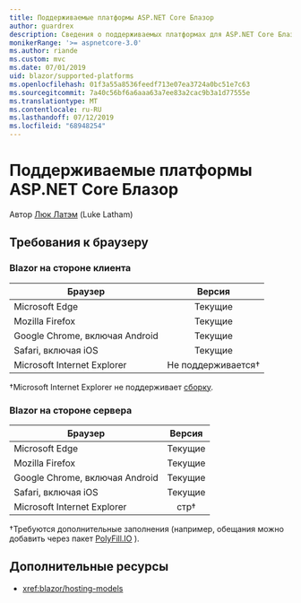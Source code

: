```yaml
---
title: Поддерживаемые платформы ASP.NET Core Блазор
author: guardrex
description: Сведения о поддерживаемых платформах для ASP.NET Core Блазор.
monikerRange: '>= aspnetcore-3.0'
ms.author: riande
ms.custom: mvc
ms.date: 07/01/2019
uid: blazor/supported-platforms
ms.openlocfilehash: 01f3a55a8536feedf713e07ea3724a0bc51e7c63
ms.sourcegitcommit: 7a40c56bf6a6aaa63a7ee83a2cac9b3a1d77555e
ms.translationtype: MT
ms.contentlocale: ru-RU
ms.lasthandoff: 07/12/2019
ms.locfileid: "68948254"
---
```

# <a name="aspnet-core-blazor-supported-platforms"></a>Поддерживаемые платформы ASP.NET Core Блазор

Автор [Люк Латэм](https://github.com/guardrex) (Luke Latham)

## <a name="browser-requirements"></a>Требования к браузеру

### <a name="blazor-client-side"></a>Blazor на стороне клиента

| Браузер                          | Версия               |
| -------------------------------- | :-------------------: |
| Microsoft Edge                   | Текущие               |
| Mozilla Firefox                  | Текущие               |
| Google Chrome, включая Android | Текущие               |
| Safari, включая iOS            | Текущие               |
| Microsoft Internet Explorer      | Не поддерживается&dagger; |

&dagger;Microsoft Internet Explorer не поддерживает [сборку](https://webassembly.org).

### <a name="blazor-server-side"></a>Blazor на стороне сервера

| Браузер                          | Версия    |
| -------------------------------- | :--------: |
| Microsoft Edge                   | Текущие    |
| Mozilla Firefox                  | Текущие    |
| Google Chrome, включая Android | Текущие    |
| Safari, включая iOS            | Текущие    |
| Microsoft Internet Explorer      | стр&dagger; |

&dagger;Требуются дополнительные заполнения (например, обещания можно добавить через пакет [PolyFill.IO](https://polyfill.io/v3/) ).

## <a name="additional-resources"></a>Дополнительные ресурсы

* <xref:blazor/hosting-models>

